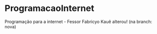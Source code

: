 # ProgramacaoInternet

Programação para a internet - Fessor Fabricyo
Kauê alterou! (na branch: nova)
